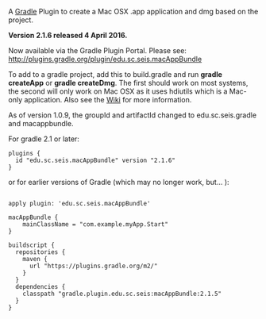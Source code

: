 A [Gradle](http://www.gradle.org) Plugin to create a Mac OSX .app application and dmg based on the project.

**Version 2.1.6 released 4 April 2016.**

Now available via the Gradle Plugin Portal. Please see:
http://plugins.gradle.org/plugin/edu.sc.seis.macAppBundle

To add to a gradle project, add this to build.gradle and run **gradle createApp** or **gradle createDmg**. The first should work on most systems, the second will only work on Mac OSX as it uses hdiutils which is a Mac-only application. Also see the [Wiki](https://github.com/crotwell/gradle-macappbundle/wiki/Intro) for more information.

As of version 1.0.9, the 
groupId and artifactId changed to edu.sc.seis.gradle and macappbundle.

For gradle 2.1 or later:
```
plugins {
  id "edu.sc.seis.macAppBundle" version "2.1.6"
}
```

or for earlier versions of Gradle (which may no longer work, but... ):

```

apply plugin: 'edu.sc.seis.macAppBundle'

macAppBundle {
    mainClassName = "com.example.myApp.Start"
}

buildscript {
  repositories {
    maven {
      url "https://plugins.gradle.org/m2/"
    }
  }
  dependencies {
    classpath "gradle.plugin.edu.sc.seis:macAppBundle:2.1.5"
  }
}

```
